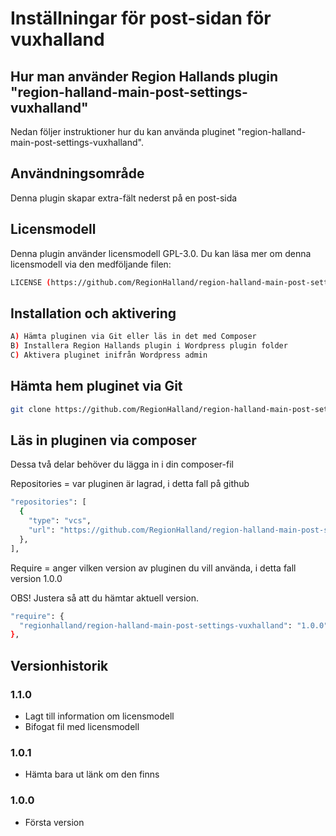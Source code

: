 # Inställningar för post-sidan för vuxhalland

## Hur man använder Region Hallands plugin "region-halland-main-post-settings-vuxhalland"

Nedan följer instruktioner hur du kan använda pluginet "region-halland-main-post-settings-vuxhalland".


## Användningsområde

Denna plugin skapar extra-fält nederst på en post-sida


## Licensmodell

Denna plugin använder licensmodell GPL-3.0. Du kan läsa mer om denna licensmodell via den medföljande filen:
```sh
LICENSE (https://github.com/RegionHalland/region-halland-main-post-settings-vuxhalland/blob/master/LICENSE)
```

## Installation och aktivering

```sh
A) Hämta pluginen via Git eller läs in det med Composer
B) Installera Region Hallands plugin i Wordpress plugin folder
C) Aktivera pluginet inifrån Wordpress admin
```


## Hämta hem pluginet via Git

```sh
git clone https://github.com/RegionHalland/region-halland-main-post-settings-vuxhalland.git
```


## Läs in pluginen via composer

Dessa två delar behöver du lägga in i din composer-fil

Repositories = var pluginen är lagrad, i detta fall på github

```sh
"repositories": [
  {
    "type": "vcs",
    "url": "https://github.com/RegionHalland/region-halland-main-post-settings-vuxhalland.git"
  },
],
```
Require = anger vilken version av pluginen du vill använda, i detta fall version 1.0.0

OBS! Justera så att du hämtar aktuell version.

```sh
"require": {
  "regionhalland/region-halland-main-post-settings-vuxhalland": "1.0.0"
},
```


## Versionhistorik

### 1.1.0
- Lagt till information om licensmodell
- Bifogat fil med licensmodell

### 1.0.1
- Hämta bara ut länk om den finns

### 1.0.0
- Första version